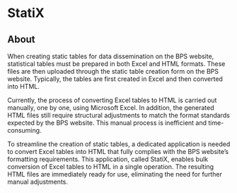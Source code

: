 # StatiX

## About

When creating static tables for data dissemination on the BPS website, statistical tables must be prepared in both Excel and HTML formats. These files are then uploaded through the static table creation form on the BPS website. Typically, the tables are first created in Excel and then converted into HTML.

Currently, the process of converting Excel tables to HTML is carried out manually, one by one, using Microsoft Excel. In addition, the generated HTML files still require structural adjustments to match the format standards expected by the BPS website. This manual process is inefficient and time-consuming.

To streamline the creation of static tables, a dedicated application is needed to convert Excel tables into HTML that fully complies with the BPS website’s formatting requirements. This application, called StatiX, enables bulk conversion of Excel tables to HTML in a single operation. The resulting HTML files are immediately ready for use, eliminating the need for further manual adjustments.